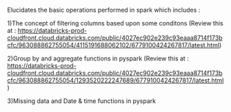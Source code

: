 Elucidates the basic operations performed in spark which includes :

1)The concept of filtering columns based upon some conditons (Review this at : https://databricks-prod-cloudfront.cloud.databricks.com/public/4027ec902e239c93eaaa8714f173bcfc/963088862755054/4115191688062102/6779100424267817/latest.html)

2)Group by and aggregate functions in pyspark (Review this at : https://databricks-prod-cloudfront.cloud.databricks.com/public/4027ec902e239c93eaaa8714f173bcfc/963088862755054/1293520222247689/6779100424267817/latest.html)

3)Missing data and Date & time functions in pyspark
